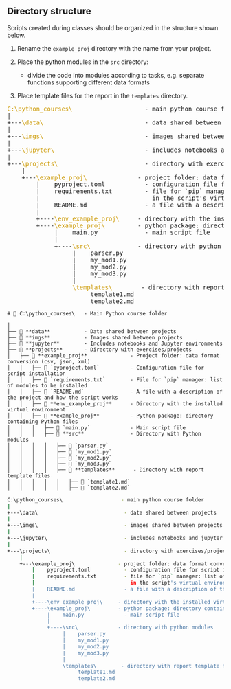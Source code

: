 ## Directory structure

Scripts created during classes should be organized in the structure shown below.

1. Rename the `example_proj` directory with the name from your project.

2. Place the python modules in the `src` directory:
   - divide the code into modules according to tasks, e.g. separate functions supporting different data formats

3. Place template files for the report in the `templates` directory.


<style>
 .green {
    color: #CC9900;
}
</style>

<pre>
<span class="green">C:\python_courses\</span>                    - main python course folder
|
+---<span class="green">\data\</span>                            - data shared between projects
|
+---<span class="green">\imgs\</span>                            - images shared between projects
|
+---<span class="green">\jupyter\</span>                         - includes notebooks and jupyter environments
|
+---<span class="green">\projects\</span>                        - directory with exercises/projects
    |   
    +---<span class="green">\example_proj\</span>              - project folder: data format conversion (csv, json, xml)
        |    pyproject.toml           - configuration file for script installation
        |    requirements.txt         - file for `pip` manager: list of modules to be installed
        |                               in the script's virtual environment
        |    README.md                - a file with a description of the project and how the script works
        |    
        +----<span class="green">\env_example_proj\</span>     - directory with the installed virtual environment
        +----<span class="green">\example_proj\</span>         - python package: directory containing python files
             |    main.py             - main script file
             |    
             +----<span class="green">\src\</span>             - directory with python modules
                  |    parser.py
                  |    my_mod1.py
                  |    my_mod2.py
                  |    my_mod3.py
                  |
                  <span class="green">\templates\</span>        - directory with report template files
                       template1.md
                       template2.md
</pre>

```
# 📂 C:\python_courses\   - Main Python course folder

│
├── 📁 **data**           - Data shared between projects
├── 📁 **imgs**           - Images shared between projects
├── 📁 **jupyter**        - Includes notebooks and Jupyter environments
├── 📁 **projects**       - Directory with exercises/projects
│   ├── 📁 **example_proj**              - Project folder: data format conversion (csv, json, xml)
│   │   ├── 📄 `pyproject.toml`          - Configuration file for script installation
│   │   ├── 📄 `requirements.txt`        - File for `pip` manager: list of modules to be installed
│   │   ├── 📄 `README.md`               - A file with a description of the project and how the script works
│   │   ├── 📁 **env_example_proj**      - Directory with the installed virtual environment
│   │   ├── 📁 **example_proj**          - Python package: directory containing Python files
│   │   │   ├── 📄 `main.py`             - Main script file
│   │   │   ├── 📁 **src**               - Directory with Python modules
│   │   │   │   ├── 📄 `parser.py`
│   │   │   │   ├── 📄 `my_mod1.py`
│   │   │   │   ├── 📄 `my_mod2.py`
│   │   │   │   ├── 📄 `my_mod3.py`
│   │   │   │   ├── 📁 **templates**      - Directory with report template files
│   │   │   │   │   ├── 📄 `template1.md`
│   │   │   │   │   ├── 📄 `template2.md`
```



```bash
C:\python_courses\                   - main python course folder
|
+---\data\                            - data shared between projects
|
+---\imgs\                            - images shared between projects
|
+---\jupyter\                         - includes notebooks and jupyter environments
|
+---\projects\                        - directory with exercises/projects
    |   
    +---\example_proj\              - project folder: data format conversion (csv, json, xml)
        |    pyproject.toml           - configuration file for script installation
        |    requirements.txt         - file for `pip` manager: list of modules to be installed
        |                               in the script's virtual environment
        |    README.md                - a file with a description of the project and how the script works
        |    
        +----\env_example_proj\     - directory with the installed virtual environment
        +----\example_proj\         - python package: directory containing python files
             |    main.py             - main script file
             |    
             +----\src\             - directory with python modules
                  |    parser.py
                  |    my_mod1.py
                  |    my_mod2.py
                  |    my_mod3.py
                  |
                  \templates\        - directory with report template files
                       template1.md
                       template2.md
```
